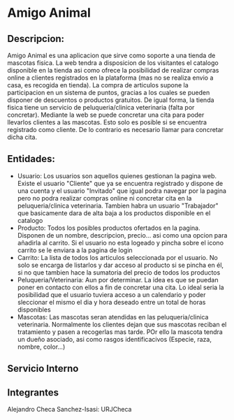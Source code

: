 # Amigo Animal
## Descripcion:

Amigo Animal es una aplicacion que sirve como soporte a una tienda de mascotas fisica. La web tendra a disposicion de los visitantes el catalogo disponible en la tienda asi como ofrece la posibilidad de realizar compras online a clientes registrados en la plataforma (mas no se realiza envio a casa, es recogida en tienda). La compra de articulos supone la participacion en un sistema de puntos, gracias a  los cuales se pueden disponer de descuentos o productos gratuitos. De igual forma, la tienda fisica tiene un servicio de peluqueria/clinica veterinaria (falta por concretar). Mediante la web se puede concretar una cita para poder llevarlos clientes a las mascotas. Esto solo es posible si se encuentra registrado como cliente. De lo contrario es necesario llamar para concretar dicha cita.

## Entidades:

* Usuario: Los usuarios son aquellos quienes gestionan la pagina web. Existe el usuario "Cliente" que ya se encuentra registrado y dispone de una cuenta y el usuario "Invitado" que igual podra navegar por la pagina pero no podra realizar compras online ni concretar cita en la peluqueria/clinica veterinaria. Tambien habra un usuario "Trabajador" que basicamente dara de alta baja a los productos disponible en el catalogo
* Producto: Todos los posibles productos ofertados en la pagina. Disponen de un nombre, descripcion, precio... asi como una opcion para añadirla al carrito. Si el usuario no esta logeado y pincha sobre el icono carrito se le enviara a la pagina de login
* Carrito: La lista de todos los articulos seleccionada por el usuario. No solo se encarga de listarlos y dar acceso al producto si se pincha en él, si no que tambien hace la sumatoria del precio de todos los productos
* Peluqueria/Veterinaria: Aun por determinar. La idea es que se puedan poner en contacto con ellos a fin de concretar una cita. Lo ideal seria la posibilidad que el usuario tuviera acceso a un calendario y poder sleccionar el mismo el dia y hora deseado entre un total de horas disponibles
* Mascotas: Las mascotas seran atendidas en las peluqueria/clinica veterinaria. Normalmente los clientes dejan que sus mascotas reciban el tratamiento y pasen a recogerlas mas tarde. POr ello la mascota tendra un dueño asociado, asi como rasgos identificacivos (Especie, raza, nombre, color...)

## Servicio Interno

## Integrantes

Alejandro Checa Sanchez-Isasi: URJCheca
